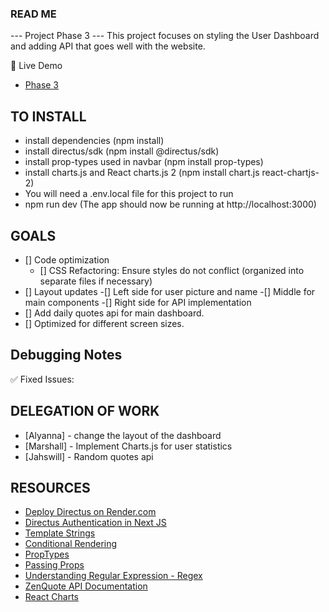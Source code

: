### READ ME
--- Project Phase 3 --- 
This project focuses on styling the User Dashboard and adding API that goes well with the website.

🚀 Live Demo
- [Phase 3]()

## TO INSTALL
- install dependencies (npm install)
- install directus/sdk (npm install @directus/sdk)
- install prop-types used in navbar (npm install prop-types)
- install charts.js and React charts.js 2 (npm install chart.js react-chartjs-2)
- You will need a .env.local file for this project to run
- npm run dev (The app should now be running at http://localhost:3000)

## GOALS
- [] Code optimization
  - [] CSS Refactoring: Ensure styles do not conflict (organized into separate files if necessary)
- [] Layout updates
      -[] Left side for user picture and name
      -[] Middle for main components
      -[] Right side for API implementation
- [] Add daily quotes api for main dashboard.
- [] Optimized for different screen sizes.


## Debugging Notes
✅ Fixed Issues:


## DELEGATION OF WORK
- [Alyanna] - change the layout of the dashboard
- [Marshall] - Implement Charts.js for user statistics
- [Jahswill] - Random quotes api

## RESOURCES
- [Deploy Directus on Render.com](https://blog.jamin.sh/how-to-deploy-directus-to-rendercom)
- [Directus Authentication in Next JS](https://directus.io/docs/tutorials/getting-started/using-authentication-in-next-js)
- [Template Strings](https://developer.mozilla.org/en-US/docs/Web/JavaScript/Reference/Template_literals)
- [Conditional Rendering](https://react.dev/learn/conditional-rendering)
- [PropTypes](https://nextjs.org/learn/react-foundations/displaying-data-with-props)
- [Passing Props](https://react.dev/learn/passing-props-to-a-component)
- [Understanding Regular Expression - Regex](https://developer.mozilla.org/en-US/docs/Web/JavaScript/Guide/Regular_expressions)  
- [ZenQuote API Documentation](https://docs.zenquotes.io/zenquotes-documentation/)
- [React Charts](https://react-chartjs-2.js.org/)
